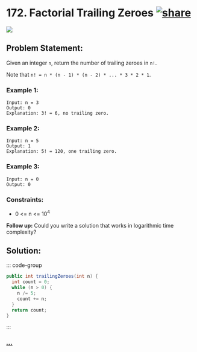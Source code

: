 # 172. Factorial Trailing Zeroes [![share]](https://leetcode.com/problems/factorial-trailing-zeroes)

![][medium]

## Problem Statement:

Given an integer `n`, return the number of trailing zeroes in `n!`.

Note that `n! = n * (n - 1) * (n - 2) * ... * 3 * 2 * 1`.

### Example 1:

```
Input: n = 3
Output: 0
Explanation: 3! = 6, no trailing zero.
```

### Example 2:

```
Input: n = 5
Output: 1
Explanation: 5! = 120, one trailing zero.
```

### Example 3:

```
Input: n = 0
Output: 0
```

### Constraints:

- 0 <= n <= 10<sup>4</sup>

**Follow up:** Could you write a solution that works in logarithmic time complexity?

## Solution:

::: code-group

```java
public int trailingZeroes(int n) {
  int count = 0;
  while (n > 0) {
    n /= 5;
    count += n;
  }
  return count;
}
```

:::

### [_..._](#)

```

```

<!----------------------------------{ link }--------------------------------->

[share]: https://img.icons8.com/external-anggara-blue-anggara-putra/20/000000/external-share-user-interface-basic-anggara-blue-anggara-putra-2.png
[easy]: https://img.shields.io/badge/Difficulty-Easy-bright.svg
[medium]: https://img.shields.io/badge/Difficulty-Medium-yellow.svg
[hard]: https://img.shields.io/badge/Difficulty-Hard-red.svg
